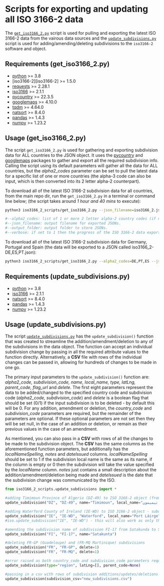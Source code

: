 # Scripts for exporting and updating all ISO 3166-2 data

The [`get_iso3166_2.py`](https://github.com/amckenna41/iso3166-2/blob/main/iso3166_2_scripts/get_iso3166_2.py) script is used for pulling and exporting the latest ISO 3166-2 data from the vairous data sources and the [`update_subdivisions.py`](https://github.com/amckenna41/iso3166-2/blob/main/iso3166_2_scripts/update_subdivisions.py) script is used for adding/amending/deleting subdivisions to the `iso3166-2` software and object.

Requirements (get_iso3166_2.py)
------------------------------
* [python][python] >= 3.8
* [iso3166-2][iso3166-2] >= 1.5.0
* [requests][requests] >= 2.28.1
* [iso3166][iso3166] >= 2.1.1
* [pycountry][pycountry] >= 22.3.5
* [googlemaps][googlemaps] >= 4.10.0
* [tqdm][tqdm] >= 4.64.0
* [natsort][natsort] >= 8.4.0
* [pandas][pandas] >= 1.4.3
* [numpy][numpy] >= 1.23.2

Usage (get_iso3166_2.py)
------------------------
The script `get_iso3166_2.py` is used for gathering and exporting subdivision data for ALL countries to the JSON object. It uses the [pycountry][pycountry] and [googlemaps][googlemaps] packages to gather and export all the required subdivision info. Calling the script using its default parameters will gather all the data for ALL countries, but the <i>alpha2_codes</i> parameter can be set to pull the latest data for a specific list of one or more countries (the alpha-3 code can also be input, which is then converted into its 2 letter alpha-2 counterpart).

To download all of the latest ISO 3166-2 subdivision data for all countries, from the main repo dir, run the `get_iso3166_2.py` in a terminal or command line below; (the script takes around <em>1 hour and 40 mins</em> to execute):

```bash
python3 iso3166_2_scripts/get_iso3166_2.py --json_filename=iso3166_2.json --output_folder=iso3166_2 --verbose

#--alpha2_codes: list of 1 or more 2 letter alpha-2 country codes (if not specified then all country codes will be used).
#--json_filename: output filename for exported JSONs.
#--output_folder: output folder to store JSONs.
#--verbose: if set to 1 then the progress of the ISO 3166-2 data export will be output.
```

To download all of the latest ISO 3166-2 subdivision data for Germany, Portugal and Spain (the data will be exported to a JSON called iso3166_2-DE,ES,PT.json):
```bash
python3 iso3166_2_scripts/get_iso3166_2.py --alpha2_codes=DE,PT,ES --json_filename=iso3166_2.json 
```

Requirements (update_subdivisions.py)
-------------------------------------
* [python][python] >= 3.8
* [iso3166][iso3166] >= 2.1.1
* [natsort][natsort] >= 8.4.0
* [pandas][pandas] >= 1.4.3
* [numpy][numpy] >= 1.23.2

Usage (update_subdivisions.py)
------------------------------
The script [`update_subdivisions.py`](https://github.com/amckenna41/iso3166-2/blob/main/iso3166_2_scripts/update_subdivisions.py) has the `update_subdivision()` function that was created to streamline the addition/amendment/deletion to any of the subdivisions in the data object. The function can accept an individual subdivision change by passing in all the required attribute values to the function directly. Alternatively, a <b>CSV</b> file with rows of the individual changes can be passed in, allowing for hundreds of changes to be made in one go. 

The primary input parameters to the `update_subdivision()` function are: <i>alpha2_code, subdivision_code, name, local_name, type, latLng, parent_code, flag_url</i> and <i>delete</i>. The first eight parameters represent the data to be added/changed to the specified country code and subdivision code (<i>alpha2_code, subdivision_code</i>) and <i>delete</i> is a boolean flag that should be set (0/1) if the input subdivision is to be deleted - by default this will be 0. For any addition, amendment or deletion, the <i>country_code</i> and <i>subdivision_code</i> parameters are required, but the remainder of the parameters are optional. If these optional parameters are not set then they will be set null, in the case of an addition or deletion, or remain as their previous values in the case of an amendment.  

As mentioned, you can also pass in a <b>CSV</b> with rows of all the changes to be made to the subdivision object. The <b>CSV</b> has the same columns as the aforementioned function parameters, but additionally has the <i>localNameSpelling, notes</i> and <i>dateIssued</i> columns. <i>localNameSpelling</i> should be set to 1 if the subdivision local name is the same as its name, if the column is empty or 0 then the subdivision will take the value specified by the <i>localName</i> column. <i>notes</i> just contains a small description about the addition/amendment/deletion being made and <i>dateIssued</i> is the date that the subdivision change was communicated by the ISO. 

```python
from iso3166_2_scripts.update_subdivisions import *

#adding Timimoun Province of Algeria (DZ-49) to ISO 3166-2 object (from newsletter 2022-11-29)
update_subdivision("DZ", "DZ-49", name="Timimoun", local_name="ولاية تيميمون", type="Province", latLng=[29.263, 0.241], parent_code=None, flag_url=None)

#adding Waterford County of Ireland (IE-WD) to ISO 3166-2 object - subdivision already present so no changes made
update_subdivision("IE", "IE-WD", "Waterford", local_name="Port Láirge", type="County", latLng=[52.260, -7.110], parent_code="IE-M", flag_url="https://github.com/amckenna41/iso3166-flag-icons/blob/main/iso3166-2-icons/IE/IE-WD.png")
#iso.update_subdivision("IE", "IE-WD") - this will also work as only the first 2 params requried

#amending the subdivision name of subdivision FI-17 from Satakunda to Satakunta (from newsletter 2022-11-29)
update_subdivision("FI", "FI-17", name="Satakunta")

#deleting FR-GP (Guadeloupe) and (FR-MQ Martinique) subdivisions 
update_subdivision("FR", "FR-GP", delete=1)
update_subdivision("FR", "FR-MQ", delete=1)

#error raised as both country_code and subdivision_code parameters required
update_subdivision(type="region", latLng=[], parent_code=None)

#passing in a csv with rows of subdivision additions/updates/deletions
update_subdivision(subdivision_csv="new_subdivisions.csv")
```

[python]: https://www.python.org/downloads/release/python-360/
[requests]: https://requests.readthedocs.io/
[iso3166]: https://github.com/deactivated/python-iso3166
[iso3166_2]: https://github.com/amckenna41/iso3166-2
[pycountry]: https://github.com/flyingcircusio/pycountry
[rest]: https://restcountries.com/
[googlemaps]: https://github.com/googlemaps/google-maps-services-python
[tqdm]: https://github.com/tqdm/tqdm
[natsort]: https://pypi.org/project/natsort/
[pandas]: https://pandas.pydata.org/
[numpy]: https://numpy.org/
[iso3166-updates]: https://github.com/amckenna41/iso3166-updates
[flag_icons_repo]: https://github.com/amckenna41/iso3166-flag-icons